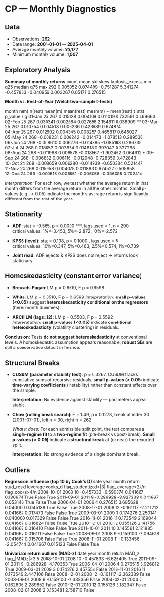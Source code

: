 # CP — Monthly Diagnostics

## Data

- Observations: **292**  
- Date range: **2001-01-01 — 2025-04-01**
- Average monthly volume: **33,177**  
- Minimum monthly volume: **1,007**


## Exploratory Analysis

**Summary of monthly returns**
 count     mean      std      skew  kurtosis_excess       min       q25   median     q75      max
   292 0.005052 0.074499 -0.751287         5.341274 -0.457833 -0.040956 0.003267 0.05171 0.276515


**Month vs. Rest-of-Year (Welch two-sample t-tests)**

 month  n(m)  n(rest)   mean(m)  mean(rest)  mean(m) − mean(rest)    t_stat  p_value sig
01-Jan    25      267  0.015128    0.004109              0.011019  0.732591 0.469663    
02-Feb    25      267  0.030341    0.002684              0.027656  2.154811 0.038909  **
03-Mar    25      267  0.010754    0.004518              0.006236  0.423689 0.674874    
04-Apr    25      267  0.012602    0.004345              0.008257  0.465817 0.645027    
05-May    24      268 -0.008231    0.006242             -0.014473 -1.078513 0.289536    
06-Jun    24      268 -0.008610    0.006276             -0.014885 -1.085163 0.286735    
07-Jul    24      268  0.018652    0.003834              0.014818  0.997042 0.327268    
08-Aug    24      268 -0.011988    0.006578             -0.018567 -1.902462 0.064612   *
09-Sep    24      268 -0.006832    0.006116             -0.012948 -0.728359 0.472843    
10-Oct    24      268 -0.008659    0.006280             -0.014939 -0.650384 0.521447    
11-Nov    24      268  0.015958    0.004075              0.011883  0.674527 0.505858    
12-Dec    24      268 -0.000515    0.005551             -0.006066 -0.386085 0.702414    

_Interpretation:_ For each row, we test whether the average return in that month differs from the average return in all the other months. Small p-values (e.g., < 0.05) indicate the month’s average return is significantly different from the rest of the year.


## Stationarity

- **ADF**: stat = -9.565, p = 0.0000 ***, lags used = 1, n = 290  
  critical values: 1%=-3.453, 5%=-2.872, 10%=-2.572

- **KPSS (level)**: stat = 0.138, p = 0.1000 , lags used = 5  
  critical values: 10%=0.347, 5%=0.463, 2.5%=0.574, 1%=0.739

- **Joint read**: ADF rejects & KPSS does not reject → returns look stationary.


## Homoskedasticity (constant error variance)

- **Breusch–Pagan**: LM p = 0.6510, F p = 0.6598  
- **White**: LM p = 0.6510, F p = 0.6598
  *Interpretation:* **small p-values (<0.05)** suggest **heteroskedasticity conditional on the regressors** (here: month dummies).

- **ARCH LM (lags=12)**: LM p = 0.5503, F p = 0.5592  
  *Interpretation:* **small p-values (<0.05)** indicate **conditional heteroskedasticity** (volatility clustering) in residuals.

**Conclusion:** Tests **do not suggest heteroskedasticity** at conventional levels. A homoskedastic assumption appears reasonable; **robust SEs** are still a conservative default in finance.


## Structural Breaks

- **CUSUM (parameter stability test)**: p = 0.3267. CUSUM tracks cumulative sums of recursive residuals; **small p-values (< 0.05)** indicate **time-varying coefficients** (instability) rather than constant effects over the sample.

  **Interpretation:** No evidence against stability — parameters appear stable.

- **Chow (rolling break search)**: F = 1.49, p = 0.1273, break at index 30 (2003-07-01), left n = 30, right n = 262

  *What it does:* For each admissible split point, the test compares a **single-regime fit** to a **two-regime fit** (pre-break vs post-break). **Small p-values (< 0.05)** indicate a **structural break** at (or near) the reported split.

  **Interpretation:** No strong evidence of a single dominant break.


## Outliers

**Regression influence (top 10 by Cook’s D)**
      date  year  month    return  stud_resid  leverage  cooks_d  flag_studentized>|3|  flag_leverage>2k/n  flag_cooks>4/n
2008-10-01  2008     10 -0.457833   -6.590874  0.041667 0.136674                  True               False            True
2011-09-01  2011      9 -0.286928   -3.927338  0.041667 0.053146                  True               False            True
2006-04-01  2006      4  0.276515    3.685628  0.040000 0.045138                  True               False            True
2008-12-01  2008     12 -0.161117   -2.211212  0.041667 0.017473                 False               False            True
2009-03-01  2009      3  0.174276    2.250141  0.040000 0.017329                 False               False            True
2016-11-01  2016     11  0.173549    2.169044  0.041667 0.016824                 False               False            True
2010-12-01  2010     12  0.155126    2.141756  0.041667 0.016410                 False               False            True
2011-10-01  2011     10  0.145561    2.121885  0.041667 0.016111                 False               False            True
2008-09-01  2008      9 -0.159100   -2.094618  0.041667 0.015706                 False               False            True
2008-11-01  2008     11 -0.133456   -2.054744  0.041667 0.015123                 False               False            True


**Univariate return outliers (MAD-z)**
      date  year  month    return     MAD_z  flag_|MADz|>3.5
2008-10-01  2008     10 -0.457833 -6.626405             True
2011-09-01  2011      9 -0.286928 -4.170353             True
2006-04-01  2006      4  0.276515  3.926812             True
2009-03-01  2009      3  0.174276  2.457554            False
2016-11-01  2016     11  0.173549  2.447106            False
2008-12-01  2008     12 -0.161117 -2.362339            False
2008-09-01  2008      9 -0.159100 -2.333356            False
2004-02-01  2004      2  0.162606  2.289852            False
2010-12-01  2010     12  0.155126  2.182347            False
2008-02-01  2008      2  0.153481  2.158710            False
